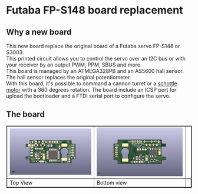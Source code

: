 # Futaba FP-S148 board replacement

## Why a new board
This new board replace the original board of a Futaba servo FP-S148 or S3003.  
This printed circuit allows you to control the servo over an I2C bus or with your receiver by an output PWM, PPM, SBUS and more.  
This board is managed by an ATMEGA328PB and an AS5600 hall sensor. The hall sensor replaces the original potentiometer.  
With this board, it's possible to command a cannon turret or a [schottle motor](https://www.sud-rc.fr/gouvernail-acces-de-barre/721-propulsion-schottel-ii-graupner-2335.html) with a 360 degrees rotation.
The board include an ICSP port for upload the bootloader and a FTDI serial port to configure the servo.  
 
## The board
<table border="2">
<tr>
<td><img src="https://github.com/Ingwie/OpenAVRc_Hw/blob/V3/Futaba_FP-S148_AS5600/AS5600_FPS148_Top.jpg" border="0"/></td>
<td><img src="https://github.com/Ingwie/OpenAVRc_Hw/blob/V3/Futaba_FP-S148_AS5600/AS5600_FPS148_Bottom.jpg" border="0"/></td>
<tr>
<td>     Top View</td><td>     Bottom view</td><td>
</tr>
</table>

